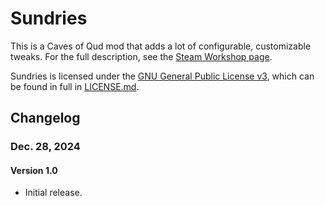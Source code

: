 # Sundries

This is a Caves of Qud mod that adds a lot of configurable, customizable tweaks. For the full description, see the [Steam Workshop page](https://steamcommunity.com/sharedfiles/filedetails/?id=3092205971).

Sundries is licensed under the [GNU General Public License v3](http://www.gnu.org/licenses/agpl.html), which can be found in full in [LICENSE.md](LICENSE.md).

## Changelog

### Dec. 28, 2024
#### Version 1.0
* Initial release.
